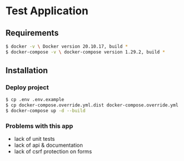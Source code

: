 # Test Application

Requirements
------------

```bash
$ docker -v \ Docker version 20.10.17, build *
$ docker-compose -v \ docker-compose version 1.29.2, build *
```

Installation
------------

### Deploy project
```bash
$ cp .env .env.example
$ cp docker-compose.override.yml.dist docker-compose.override.yml
$ docker-compose up -d --build
```

### Problems with this app
* lack of unit tests
* lack of api & documentation
* lack of csrf protection on forms